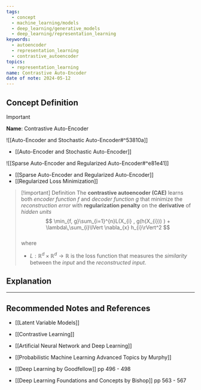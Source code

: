 ```yaml
---
tags:
  - concept
  - machine_learning/models
  - deep_learning/generative_models
  - deep_learning/representation_learning
keywords:
  - autoencoder
  - representation_learning
  - contrastive_autoencoder
topics:
  - representation_learning
name: Contrastive Auto-Encoder
date of note: 2024-05-12
---
```


## Concept Definition

>[!important]
>**Name**: Contrastive Auto-Encoder

![[Auto-Encoder and Stochastic Auto-Encoder#^53810a]]

- [[Auto-Encoder and Stochastic Auto-Encoder]]

![[Sparse Auto-Encoder and Regularized Auto-Encoder#^e81e41]]

- [[Sparse Auto-Encoder and Regularized Auto-Encoder]]
- [[Regularized Loss Minimization]]

>[!important] Definition
>The **contrastive autoencoder (CAE)** learns both *encoder function* $f$ and *decoder function* $g$ that minimize the *reconstruction error* with **regularization penalty** on the **derivative** of *hidden units*
>$$
>\min_{f, g}\sum_{i=1}^{n}L(X_{i} , g(h(X_{i})) ) + \lambda\,\sum_{i}\lVert \nabla_{x} h_{i}\rVert^2 
>$$   
>where 
>- $L: \mathbb{R}^{d} \times \mathbb{R}^{d} \to \mathbb{R}$ is the loss function that measures the *similarity* between the *input* and the *reconstructed input*.



## Explanation











-----------
##  Recommended Notes and References


- [[Latent Variable Models]]
- [[Contrastive Learning]]

- [[Artificial Neural Network and Deep Learning]]



- [[Probabilistic Machine Learning Advanced Topics by Murphy]]
- [[Deep Learning by Goodfellow]] pp 496 - 498
- [[Deep Learning Foundations and Concepts by Bishop]] pp 563 - 567